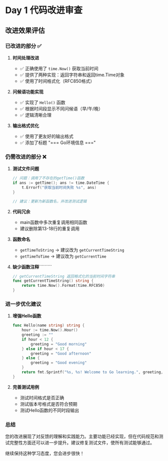 # Day 1 代码改进审查

## 改进效果评估

### 已改进的部分 ✅

1. **时间处理改进**
   - ✅ 正确使用了 `time.Now()` 获取当前时间
   - ✅ 提供了两种实现：返回字符串和返回time.Time对象
   - ✅ 使用了时间格式化（RFC850格式）

2. **问候语功能实现**
   - ✅ 实现了 `Hello()` 函数
   - ✅ 根据时间段显示不同问候语（早/午/晚）
   - ✅ 逻辑清晰合理

3. **输出格式优化**
   - ✅ 使用了更友好的输出格式
   - ✅ 添加了标题 "=== Go环境信息 ==="

### 仍需改进的部分 ❌

1. **测试文件问题**
   ```go
   // 问题：调用了不存在的getTime()函数
   if ans := getTime(); ans != time.DateTime {
       t.Errorf("获取当前时间失败 %s", ans)
   }
   
   // 建议：更新为新函数名，并改进测试逻辑
   ```

2. **代码冗余**
   - main函数中多次重复调用相同函数
   - 建议删除第13-18行的重复调用

3. **函数命名**
   - `getTimeToString` → 建议改为 `getCurrentTimeString`
   - `getTimeToTime` → 建议改为 `getCurrentTime`

4. **缺少函数注释**`````````
   ```go
   // getCurrentTimeString 返回格式化的当前时间字符串
   func getCurrentTimeString() string {
       return time.Now().Format(time.RFC850)
   }
   ```

### 进一步优化建议

1. **增强Hello函数**
   ```go
   func Hello(name string) string {
       hour := time.Now().Hour()
       greeting := ""
       if hour < 12 {
           greeting = "Good morning"
       } else if hour < 17 {
           greeting = "Good afternoon"
       } else {
           greeting = "Good evening"
       }
       return fmt.Sprintf("%s, %s! Welcome to Go learning.", greeting, name)
   }
   ```

2. **完善测试用例**
   - 测试时间格式是否正确
   - 测试版本号格式是否符合预期
   - 测试Hello函数的不同时段输出

### 总结
您的改进展现了对反馈的理解和实践能力。主要功能已经实现，但在代码规范和测试完整性方面还可以进一步提升。建议修复测试文件，使所有测试能够通过。

继续保持这种学习态度，您会进步很快！